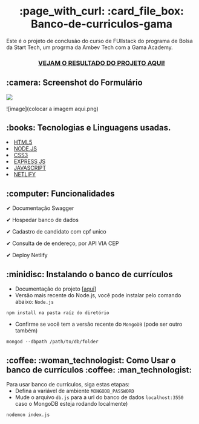 
<h1 align="center"> :page_with_curl: :card_file_box: Banco-de-curriculos-gama </h1>

</hr>

Este é o projeto de conclusão do curso de FUllstack do programa de  Bolsa da Start Tech, um progrma da Ambev Tech com  a Gama Academy.

<h3 align="center">
<a href="https://banco-de-curriculos.herokuapp.com/">VEJAM O RESULTADO DO PROJETO AQUI!<a>
</h3>


<h2> :camera:  Screenshot do  Formulário </h2>

</hr>
<img src=”caminho até a imagem”>

![image](colocar a imagem aqui.png)


<h2> :books: Tecnologias e  Linguagens  usadas. </h2>
</hr>
<li> <a href="https://dev.w3.org/html5/html-author/"> HTML5 </a>
<li> <a href="https://nodejs.org/en/"> NODE.JS </a>
<li> <a href="https://www.w3schools.com/css/"> CSS3 </a>
<li> <a href="https://expressjs.com/pt-br/"> EXPRESS JS </a>
<li> <a href="https://developer.mozilla.org/en-US/docs/Web/JavaScript"> JAVASCRIPT </a>
<li> <a href="https://www.netlify.com/"> NETLIFY </a>


<h2> 	:computer: Funcionalidades</h2>
</hr>

<p>&#10004;  Documentação Swagger<br>
<p>&#10004; Hospedar banco de dados<br>
<p>&#10004; Cadastro de candidato com cpf unico <br>
<p>&#10004; Consulta de de endereço, por API VIA CEP<br>
<p>&#10004; Deploy Netlify<br>



<h2> :minidisc: Instalando o banco de currículos </h2>
</hr>

* Documentação do projeto [[aqui](https://banco-de-curriculos.herokuapp.com/docs/)]
* Versão mais recente do Node.js, você pode instalar pelo comando abaixo: `Node.js`
  
```
npm install na pasta raíz do diretório
```
  
* Confirme se você tem a versão recente do `MongoDB` (pode ser outro também)
  
```
mongod --dbpath /path/to/db/folder
```

<h2> :coffee:	:woman_technologist: Como Usar o banco de currículos :coffee: :man_technologist: </h2> 
</hr>
Para usar banco de currículos, siga estas etapas:
  
* Defina a variável de ambiente `MONGODB_PASSWORD`
* Mude o arquivo `db.js` para a url do banco de dados `localhost:3550` caso o MongoDB esteja rodando localmente)

```
nodemon index.js
```
